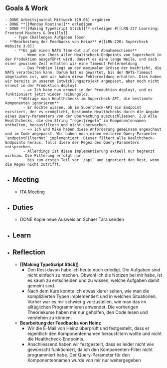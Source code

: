## Goals & Work
	- DONE Arbeitsjournal Mittwoch (19.06) ergänzen
	- DONE **[[Monday Routine]]** erledigen
	- DONE **[[Making TypeScript Stick]]** erledigen #[[LRN-227 Learning: Frontend Masters & Oreilly]]
		- Type Challenges Aufgaben lösen
	- **Bearbeitung der Feedbacks von Heinz** #[[LRN-220: Supercheck Website 3.0]]
		- **Es gab einen NATS Time-Out auf der Abnahmeschiene**
			- Wenn ein Check aller Healthcheck-Endpoints von Supercheck in der Produktion ausgeführt wird, dauert es eine lange Weile, und nach einer gewissen Zeit erhalten wir eine Timeout-Fehlermeldung
			- Das Problem liegt an der maximalen Grösse der Nachricht, die NATS verarbeiten kann. Darum hat es gewartet, bis der NATS-Timeout abgelaufen ist, und wir haben diese Fehlermeldung erhalten. Dies haben wir bereits in unserem Entwicklungsprojekt angepasst, aber noch nicht erneut in der Produktion deployt
			- => Ich habe nun erneut in der Produktion deployt, und es funktioniert jetzt wieder reibungslos.
		- **Abfrage nach Healthchecks im Supercheck-API, die bestimmte Komponenten ignorieren**
			- Er möchte wissen, ob im Supercheck-API ein Endpoint existiert, der es ermöglicht, bestimmte Healthchecks durch die Angabe eines Query-Parameters von der Überwachung auszuschliessen. Z.B Alle Healthchecks, die den String "regel|regeln" im Komponentennamen enthalten, herausfiltern und nicht überwachen.
			- => Ich und Mike haben diese Anforderung gemeinsam angeschaut und im Code angepasst. Wir haben noch einen weiteren Query-Parameter `endpointFilterNot` implementiert. Dieser filtert alle Healthcheck-Endpoints heraus, falls diese der Regex des Query-Parameters entsprechen.
			- Allerdings ist diese Implementierung aktuell nur begrenzt wirksam. Die Filterung erfolgt nur 
			  bis zum ersten Teil vor `/api` und ignoriert den Rest, wenn die Regex nicht zutrifft.
- ## Meeting
	- ITA Meeting
- ## Duties
	- DONE Kopie neue Ausweis an Schaer Tara senden
- ## Learn
- ## Reflection
	- **[[Making TypeScript Stick]]**
		- Den Rest davon habe ich heute noch erledigt. Die Aufgaben sind nicht einfach zu machen. Obwohl ich die Notizen bei mir habe, ist es kaum zu entscheiden und zu wissen, welche Aufgaben damit gemeint sind.
		- Nach dem Kurs konnte ich etwas klarer sehen, wie man die komplizierten Typen implementiert und in welchen Situationen. Vorher war es mir schwierig vorzustellen, wie man das im alltäglichen Programmieren anwendet. Die vorherigen Theoriekurse haben mir nur geholfen, den Code lesen und verstehen zu können.
	- **Bearbeitung der Feedbacks von Heinz**
		- Wir die E-Mail von Heinz überprüft und festgestellt, dass er eigentlich den Komponentennamen herausfiltern wollte und nicht die Healthcheck-Endpoints.
		- Anschliessend haben wir festgestellt, dass es leider nicht wie gewünscht funktioniert, da ich den Komponenten-Filter nicht programmiert habe. Der Query-Parameter für den Komponentennamen wurde von mir nur weitergegeben